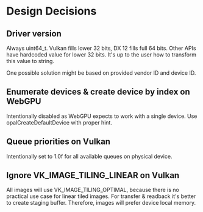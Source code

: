 # Design Decisions

## Driver version

Always uint64_t. Vulkan fills lower 32 bits, DX 12 fills full 64 bits. Other APIs have hardcoded value for lower 32 bits. It's up to the user how to transform this value to string.

One possible solution might be based on provided vendor ID and device ID.

## Enumerate devices & create device by index on WebGPU

Intentionally disabled as WebGPU expects to work with a single device. Use opalCreateDefaultDevice with proper hint.

## Queue priorities on Vulkan

Intentionally set to 1.0f for all available queues on physical device.

## Ignore VK_IMAGE_TILING_LINEAR on Vulkan

All images will use VK_IMAGE_TILING_OPTIMAL, because there is no practical use case for linear tiled images. For transfer & readback it's better to create staging buffer. Therefore, images will prefer device local memory.
